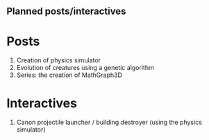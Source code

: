 ## Planned posts/interactives

# Posts
1. Creation of physics simulator
2. Evolution of creatures using a genetic algorithm
3. Series: the creation of MathGraph3D

# Interactives
1. Canon projectile launcher / building destroyer (using the physics simulator)
